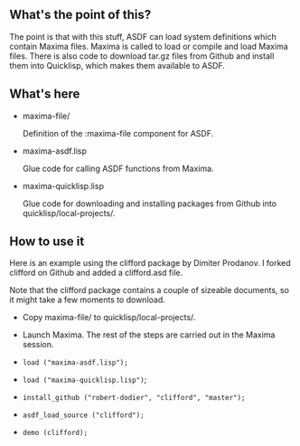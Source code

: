 ## What's the point of this?

The point is that with this stuff, ASDF can load system
definitions which contain Maxima files. Maxima is called to
load or compile and load Maxima files. There is also code
to download tar.gz files from Github and install them into
Quicklisp, which makes them available to ASDF.

## What's here

- maxima-file/

  Definition of the :maxima-file component for ASDF.

- maxima\-asdf.lisp

  Glue code for calling ASDF functions from Maxima.

- maxima\-quicklisp.lisp

  Glue code for downloading and installing packages 
  from Github into quicklisp/local-projects/.

## How to use it

Here is an example using the clifford package by Dimiter Prodanov.
I forked clifford on Github and added a clifford.asd file.

Note that the clifford package contains a couple of sizeable documents,
so it might take a few moments to download.

- Copy maxima-file/ to quicklisp/local-projects/.

- Launch Maxima. The rest of the steps are carried out in the Maxima session.

- `load ("maxima-asdf.lisp");`

- `load ("maxima-quicklisp.lisp")`;

- `install_github ("robert-dodier", "clifford", "master");`

- `asdf_load_source ("clifford");`

- `demo (clifford);`
